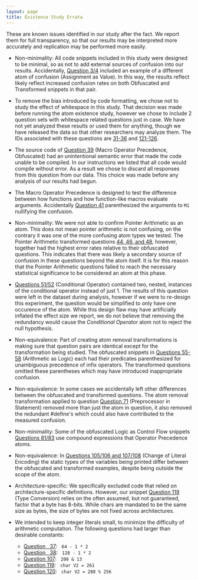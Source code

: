 ```yaml
---
layout: page
title: Existence Study Errata
---
```


These are known issues identified in our study after the fact. We report them for full transparency, so that our results may be interpreted more accurately and replication may be performed more easily.

<a name="implicit_predicate_assignment"></a>
* Non-minimality: All code snippets included in this study were designed to be
minimal, so as not to add external sources of confusion into our results.
Accidentally, [Question 3/4](questions#q3) included an example of a different
atom of confusion (Assignment as Value). In this way, the results reflect likely
reflect increased confusion rates on both Obfuscated and Transformed snippets
in that pair.

<a name="indentation"></a>
* To remove the bias introduced by code formatting, we chose not to study the effect of whitespace in this study. That decision was made before running the atom existence study, however we chose to include 2 question sets with whitespace related questions just in case. We have not yet analyzed these results or used them for anything, though we have released the data so that other researchers may analyze them. The IDs associated with these questions are [31-36](questions#q31) and [121-126](questions#q121).

<a name="macro_name"></a>
* The source code of [Question 39](questions#q39) (Macro Operator Precedence, Obfuscated) had an unintentional semantic error that made the code unable to be compiled. In our instructions we listed that all code would compile without error. As a result we chose to discard all responses from this question from our data. This choice was made before any analysis of our results had begun.

<a name="macro_parens"></a>
* The Macro Operator Precedence is designed to test the difference between how functions and how function-like macros evaluate arguments. Accidentally [Question 41](questions#q41) parenthesized the arguments to `M1` nullifying the confusion.

<a name="pointer_arithmetic"></a>
* Non-minimality: We were not able to confirm Pointer Arithmetic as an atom. This does not mean
pointer arithmetic is not confusing, on the contrary it was one of the more
confusing atom types we tested. The Pointer Arithmetic transformed questions
[44, 46, and 48](questions#q44), however, together had the highest error rates
relative to their obfuscated questions. This indicates that there was likely a
secondary source of confusion in these questions beyond the atom itself. It is
for this reason that the Pointer Arithmetic questions failed to reach the
necessary statistical significance to be considered an atom at this phase.

<a name="nested"></a>
* [Questions 51/52](questions#q51) (Conditional Operator) contained two, nested, instances of the conditional operator instead of just 1. The results of this question were left in the dataset during analysis, however if we were to re-design this experiment, the question would be simplified to only have one occurence of the atom. While this design flaw may have artificially inflated the effect size we report, we do not believe that removing the redundancy would cause the *Conditional Operator* atom not to reject the null hypothesis.

<a name="arithmetic_parens"></a>
* Non-equivalence: Part of creating atom removal transformations is making sure
  that question pairs are identical except for the transformation being
  studied. The obfuscated snippets in [Questions 55-58](questions#q55)
  (Arithmetic as Logic) each had their predicates parenthesized for unambiguous
  precedence of infix operators. The transformed questions omitted these
  parentheses which may have introduced inappropriate confusion.

<a name="preprocessor_simplification"></a>
* Non-equivalence: In some cases we accidentally left other differences between
  the obfuscated and transformed questions.  The atom removal transformation
  applied to question [Question 71](questions#q71) (Preprocessor in Statement)
  removed more than just the atom in question, it also removed the redundant
  #define's which could also have contributed to the measured confusion.

<a name="logic_precedence"></a>
* Non-minimality: Some of the obfuscated Logic as Control Flow
  snippets [Questions 81/83](questions#q81) use compound expressions that
  Operator Precedence atoms.

<a name="type_consistency"></a>
* Non-equivalence: In [Questions 105/106 and 107/108](questions#q105) (Change of Literal
  Encoding) the static types of the variables being printed differ between the
  obfuscated and transformed examples, despite being outside the scope of the
  atom.

<a name="8_bit_byte"></a>
* Architecture-specific: We specifically excluded code that relied on
  architecture-specific definitions. However, our
  snippet [Question 119](questions#q119) (Type Conversion) relies on the often
  assumed, but not guaranteed, factor that a byte has 8-bits. While chars are
  mandated to be the same size as bytes, the size of bytes are not fixed across
  architectures.

<a name="big_literal"></a>
* We intended to keep integer literals small, to minimize the difficulty of arithmetic computation. The following questions had larger than desirable constants:

  * [Question &nbsp;&nbsp;37](questions#q37): &nbsp;&nbsp;`64 - 1 * 2`
  * [Question &nbsp;&nbsp;38](questions#q37): &nbsp;&nbsp;`128 - 1 * 2`
  * [Question 107](questions#q37): &nbsp;&nbsp;`208 & 13`
  * [Question 119](questions#q37): &nbsp;&nbsp;`char V2 = 261`
  * [Question 120](questions#q37): &nbsp;&nbsp;`char V2 = 288 % 256`


